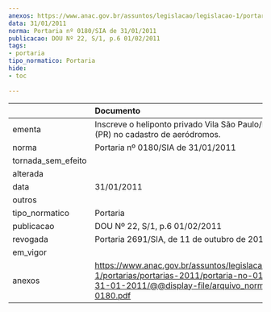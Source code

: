 ```yaml
---
anexos: https://www.anac.gov.br/assuntos/legislacao/legislacao-1/portarias/portarias-2011/portaria-no-0180-sia-de-31-01-2011/@@display-file/arquivo_norma/PA2011-0180.pdf
data: 31/01/2011
norma: Portaria nº 0180/SIA de 31/01/2011
publicacao: DOU Nº 22, S/1, p.6 01/02/2011
tags:
- portaria
tipo_normatico: Portaria
hide: 
- toc 
 
---
```


|                    | Documento                                                                                                                                                         |
|:-------------------|:------------------------------------------------------------------------------------------------------------------------------------------------------------------|
| ementa             | Inscreve o heliponto privado Vila São Paulo/Mercosul (PR) no cadastro de aeródromos.                                                                              |
| norma              | Portaria nº 0180/SIA de 31/01/2011                                                                                                                                |
| tornada_sem_efeito |                                                                                                                                                                   |
| alterada           |                                                                                                                                                                   |
| data               | 31/01/2011                                                                                                                                                        |
| outros             |                                                                                                                                                                   |
| tipo_normatico     | Portaria                                                                                                                                                          |
| publicacao         | DOU Nº 22, S/1, p.6 01/02/2011                                                                                                                                    |
| revogada           | Portaria 2691/SIA, de 11 de outubro de 2013                                                                                                                       |
| em_vigor           |                                                                                                                                                                   |
| anexos             | https://www.anac.gov.br/assuntos/legislacao/legislacao-1/portarias/portarias-2011/portaria-no-0180-sia-de-31-01-2011/@@display-file/arquivo_norma/PA2011-0180.pdf |